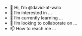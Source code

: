 - 👋 Hi, I’m @david-at-walo
- 👀 I’m interested in ...
- 🌱 I’m currently learning ...
- 💞️ I’m looking to collaborate on ...
- 📫 How to reach me ...

<!---
david-at-walo/david-at-walo is a ✨ special ✨ repository because its `README.md` (this file) appears on your GitHub profile.
You can click the Preview link to take a look at your changes.
--->
